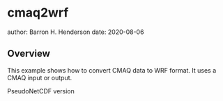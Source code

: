 cmaq2wrf
========

author: Barron H. Henderson
date: 2020-08-06


Overview
--------

This example shows how to convert CMAQ data to WRF format. It uses a CMAQ
input or output.

PseudoNetCDF version

